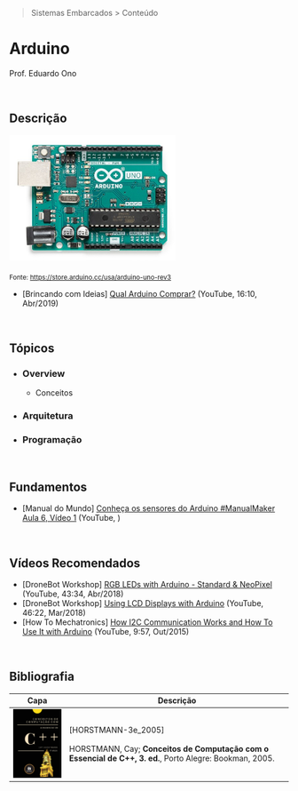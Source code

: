 > Sistemas Embarcados > Conteúdo

# Arduino

Prof. Eduardo Ono

<br>

## Descrição

<img src="imagens/arduino-uno.jpg" alt="img" width="300px">

<sub>Fonte: https://store.arduino.cc/usa/arduino-uno-rev3</sub>

- [Brincando com Ideias] [Qual Arduino Comprar?](https://www.youtube.com/watch?v=FbYd9KPkkl4) (YouTube, 16:10, Abr/2019)

<br>

## Tópicos

* ### Overview

  * Conceitos

* <h3>Arquitetura</h3>

* <h3>Programação</h3>

<br>

## Fundamentos

- [Manual do Mundo] [Conheça os sensores do Arduino #ManualMaker Aula 6, Vídeo 1](https://www.youtube.com/watch?v=vEdYjAbzrAE) (YouTube, )

<br>

## Vídeos Recomendados

* [DroneBot Workshop] [RGB LEDs with Arduino - Standard & NeoPixel](https://www.youtube.com/watch?v=JpEFAXenTyY) (YouTube, 43:34, Abr/2018)
* [DroneBot Workshop] [Using LCD Displays with Arduino](https://www.youtube.com/watch?v=wEbGhYjn4QI) (YouTube, 46:22, Mar/2018)
* [How To Mechatronics] [How I2C Communication Works and How To Use It with Arduino](https://www.youtube.com/watch?v=6IAkYpmA1DQ) (YouTube, 9:57, Out/2015)

<br>

## Bibliografia

| Capa | Descrição |
| :-:  | --- |
| <img src="../../referencias/capas/horstmann-3e_2005.jpg" width="150px"> | [HORSTMANN-3e_2005]<br><br>HORSTMANN, Cay; **Conceitos de Computação com o Essencial de C++, 3. ed.**, Porto Alegre: Bookman, 2005.

<br>
